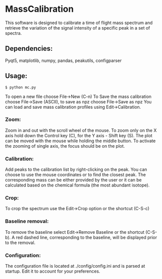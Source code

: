 # MassCalibration
This software is designed to calibrate a time of flight mass spectrum and retrieve the variation of the signal intensity of a specific peak in a set of spectra. 

## Dependencies:
Pyqt5, matplotlib, numpy, pandas, peakutils, configparser

## Usage:

	$ python mc.py

To open a new file choose File->New (C-n)
To Save the mass calibration choose File->Save (ASCII), to save as npz choose File->Save as npz
You can load and save mass calibration profiles using Edit->Calibration.

### Zoom:

Zoom in and out with the scroll wheel of the mouse. To zoom only on the X axis hold down the Control key (C), for the Y axis - Shift key (S). The plot can be moved with the mouse while holding the middle button. To activate the zooming of single axis, the focus should be on the plot.

### Calibration:

Add peaks to the calibration list by right-clicking on the peak. You can choose to use the mouse coordinates or to find the closest peak. The corresponding mass can be either provided by the user or it can be calculated based on the chemical formula (the most abundant isotope).

### Crop:

To crop the spectrum use the Edit->Crop option or the shortcut (C-S-c)

### Baseline removal:

To remove the baseline select Edit->Remove Baseline or the shortcut (C-S-b). A red dashed line, corresponding to the baseline, will be displayed prior to the removal.

### Configuration:

The configuration file is located at ./config/config.ini and is parsed at startup. Edit it to account for your preferences.
